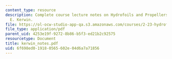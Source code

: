```yaml
---
content_type: resource
description: Complete course lecture notes on Hydrofoils and Propellers by Justin
  E. Kerwin.
file: https://ol-ocw-studio-app-qa.s3.amazonaws.com/courses/2-23-hydrofoils-and-propellers-spring-2007/6f698ed019180565602e04d6a7a71856_kerwin_notes.pdf
file_type: application/pdf
parent_uid: 4253e19f-9272-8b86-b5f3-ed21b2c92575
resourcetype: Document
title: kerwin_notes.pdf
uid: 6f698ed0-1918-0565-602e-04d6a7a71856
---
```

